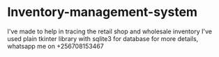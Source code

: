# Inventory-management-system
I've made to help in tracing the retail shop and wholesale inventory
I've used plain tkinter library with sqlite3 for database
for more details, whatsapp me on +256708153467
